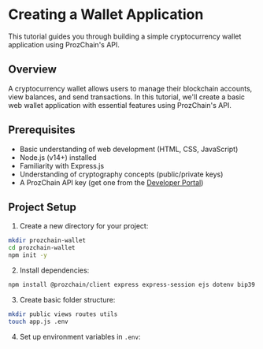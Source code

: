 # Creating a Wallet Application

This tutorial guides you through building a simple cryptocurrency wallet application using ProzChain's API.

## Overview

A cryptocurrency wallet allows users to manage their blockchain accounts, view balances, and send transactions. In this tutorial, we'll create a basic web wallet application with essential features using ProzChain's API.

## Prerequisites

- Basic understanding of web development (HTML, CSS, JavaScript)
- Node.js (v14+) installed
- Familiarity with Express.js
- Understanding of cryptography concepts (public/private keys)
- A ProzChain API key (get one from the [Developer Portal](https://developer.prozchain.com))

## Project Setup

1. Create a new directory for your project:

```bash
mkdir prozchain-wallet
cd prozchain-wallet
npm init -y
```

2. Install dependencies:

```bash
npm install @prozchain/client express express-session ejs dotenv bip39
```

3. Create basic folder structure:

```bash
mkdir public views routes utils
touch app.js .env
```

4. Set up environment variables in `.env`:

